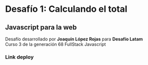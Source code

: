 <h1>Desafío 1: Calculando el total</h1>

<h2>Javascript para la web</h2>
<p>Desafío desarrollado por <b>Joaquín López Rojas</b> para <b>Desafío Latam</b><br>
Curso 3 de la generación 68 FullStack Javascript</p>

<h3>Link deploy</h3>





 

